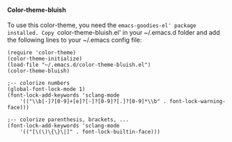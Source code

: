 #### Color-theme-bluish

To use this color-theme, you need the `emacs-goodies-el' package installed.
Copy `color-theme-bluish.el' in your ~/.emacs.d folder and add the following
lines to your ~/.emacs config file:

    (require 'color-theme)
    (color-theme-initialize)
    (load-file "~/.emacs.d/color-theme-bluish.el")
    (color-theme-bluish)
    
    ;-- colorize numbers 
    (global-font-lock-mode 1)
    (font-lock-add-keywords 'sclang-mode
        '(("\\b[-]?[0-9]+[e]?[-]?[0-9]?[.]?[0-9]*\\b" . font-lock-warning-face)))
    
    ;-- colorize parenthesis, brackets, ...
    (font-lock-add-keywords 'sclang-mode
        '(("[\(\)\{\}\|]" . font-lock-builtin-face)))
